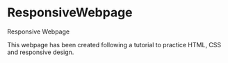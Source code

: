 # ResponsiveWebpage
Responsive Webpage

This webpage has been created following a tutorial to practice HTML, CSS and responsive design.
